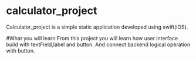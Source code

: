 # calculator_project
Calculator_project is a simple static application developed using swift(iOS).

#What you will learn
From this project you will learn how user interface build with textField,label and button. And connect backend logical operation with button.


